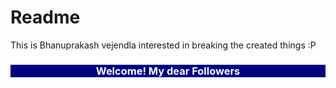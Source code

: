 # Readme
This is Bhanuprakash vejendla 
interested in breaking the created things :P
<html>
<head>
<style>
h3{
color:#ffffff;
background-color:#000080;}
</style>
</head>
<body>
<center><h3>Welcome! My dear Followers</h3></center>
</body>
